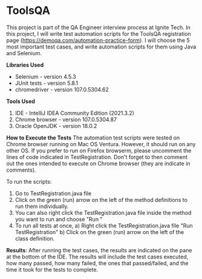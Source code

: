 # ToolsQA
This project is part of the QA Engineer interview process at Ignite Tech.
In this project, I will write test automation scripts for the ToolsQA registration page (https://demoqa.com/automation-practice-form). 
I will choose the 5 most important test cases, and write automation scripts for them using Java and Selenium.

**Libraries Used**
* Selenium - version 4.5.3
* JUnit tests - version 5.8.1
* chromedriver - version 107.0.5304.62

**Tools Used**
1. IDE - IntelliJ IDEA Community Edition (2021.3.2)
2. Chrome browser - version 107.0.5304.87
3. Oracle OpenJDK - version 18.0.2

**How to Execute the Tests**
The automation test scripts were tested on Chrome browser running on Mac OS Ventura. However, it should run on any other OS.
If you prefer to run on Firefox browserm, please uncomment the lines of code indicated in TestRegistration. Don't forget to then comment out the ones intended to execute on Chrome browser (they are indicate in comments).

To run the scripts:
1. Go to TestRegistration.java file
2. Click on the green (run) arrow on the left of the method definitions to run them individually.
3. You can also right click the TestRegistration.java file inside the method you want to run and choose "Run <method name>"
4. To run all tests at once, 
    a) Right click the TestRegistration.java file "Run TestRegistration"
    b) Click on the green (run) arrow on the left of the class definition.

**Results**: 
After running the test cases, the results are indicated on the pane at the bottom of the IDE.
The results will include the test cases executed, how many passed, how many failed, the ones that passed/failed, and the time it took for the tests to complete.
